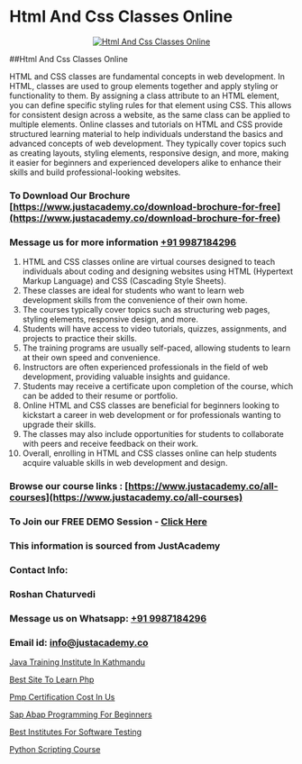 # Html And Css Classes Online

<p align="center">
  <a href="https://justacademy.co/course-detail/html-training">
    <img src="https://justacademy.co/storage2/course_image/1676636567_course_image.webp" alt="Html And Css Classes Online">
  </a>
</p>
##Html And Css Classes Online

HTML and CSS classes are fundamental concepts in web development. In HTML, classes are used to group elements together and apply styling or functionality to them. By assigning a class attribute to an HTML element, you can define specific styling rules for that element using CSS. This allows for consistent design across a website, as the same class can be applied to multiple elements. Online classes and tutorials on HTML and CSS provide structured learning material to help individuals understand the basics and advanced concepts of web development. They typically cover topics such as creating layouts, styling elements, responsive design, and more, making it easier for beginners and experienced developers alike to enhance their skills and build professional-looking websites.
### To Download Our Brochure [https://www.justacademy.co/download-brochure-for-free](https://www.justacademy.co/download-brochure-for-free)
### Message us for more information [+91 9987184296](https://api.whatsapp.com/send?phone=919987184296)
1) HTML and CSS classes online are virtual courses designed to teach individuals about coding and designing websites using HTML (Hypertext Markup Language) and CSS (Cascading Style Sheets).
2) These classes are ideal for students who want to learn web development skills from the convenience of their own home.
3) The courses typically cover topics such as structuring web pages, styling elements, responsive design, and more.
4) Students will have access to video tutorials, quizzes, assignments, and projects to practice their skills.
5) The training programs are usually self-paced, allowing students to learn at their own speed and convenience.
6) Instructors are often experienced professionals in the field of web development, providing valuable insights and guidance.
7) Students may receive a certificate upon completion of the course, which can be added to their resume or portfolio.
8) Online HTML and CSS classes are beneficial for beginners looking to kickstart a career in web development or for professionals wanting to upgrade their skills.
9) The classes may also include opportunities for students to collaborate with peers and receive feedback on their work.
10) Overall, enrolling in HTML and CSS classes online can help students acquire valuable skills in web development and design.

### Browse our course links : [https://www.justacademy.co/all-courses](https://www.justacademy.co/all-courses) 
### To Join our FREE DEMO Session - [Click Here](https://www.justacademy.co/register-for-course-demo)


### This information is sourced from JustAcademy
### Contact Info:
### Roshan Chaturvedi
### Message us on Whatsapp: [+91 9987184296](https://api.whatsapp.com/send?phone=919987184296)
### Email id: [info@justacademy.co](mailto:info@justacademy.co)
                
[Java Training Institute In Kathmandu](https://www.linkedin.com/pulse/java-training-institute-kathmandu-justacademy-boston-a7ube?trackingId=8%2BN3csujkrjbAf%2FZXeIDUg%3D%3D&lipi=urn%3Ali%3Apage%3Ad_flagship3_company_admin%3ByHVlcoLQTcuBfUU9SYITnA%3D%3D)

[Best Site To Learn Php](https://www.linkedin.com/pulse/best-site-learn-php-justacademy-chicago-gcp2f?trackingId=3aCIZ50B7FTFGIIw1oNwkA%3D%3D&lipi=urn%3Ali%3Apage%3Ad_flagship3_company_admin%3BCp0x2GOYQ7yuHLQJq%2Fwubg%3D%3D)

[Pmp Certification Cost In Us](https://medium.com/@shivamja27/pmp-certification-cost-in-us-609bf9595648)

[Sap Abap Programming For Beginners](https://medium.com/@mahi3106/sap-abap-programming-for-beginners-7b7a3b2e73f2)

[Best Institutes For Software Testing](https://justacademyin.github.io/justacademy/best-institutes-for-software-testing)

[Python Scripting Course](https://justacademyin.github.io/justacademy/python-scripting-course)

